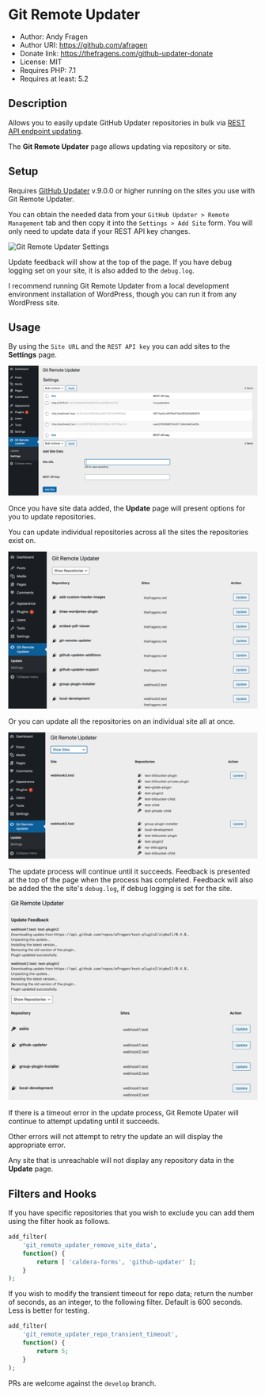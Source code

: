 # Git Remote Updater

 * Author:            Andy Fragen
 * Author URI:        https://github.com/afragen
 * Donate link:       https://thefragens.com/github-updater-donate
 * License:           MIT
 * Requires PHP:      7.1
 * Requires at least: 5.2

## Description

Allows you to easily update GitHub Updater repositories in bulk via [REST API endpoint updating](https://github.com/afragen/github-updater/wiki/Remote-Management---RESTful-Endpoints).

The **Git Remote Updater** page allows updating via repository or site.

## Setup

Requires [GitHub Updater](https://github.com/afragen/github-updater) v.9.0.0 or higher running on the sites you use with Git Remote Updater.

You can obtain the needed data from your `GitHub Updater > Remote Management` tab and then copy it into the `Settings > Add Site` form. You will only need to update data if your REST API key changes.

![Git Remote Updater Settings](https://github.com/afragen/github-updater/raw/develop/wiki-assets/screenshot-14.png)

Update feedback will show at the top of the page. If you have debug logging set on your site, it is also added to the `debug.log`.

I recommend running Git Remote Updater from a local development environment installation of WordPress, though you can run it from any WordPress site.

## Usage

By using the `Site URL` and the `REST API key` you can add sites to the **Settings** page.

![Settings](./assets/screenshot-3.png)

Once you have site data added, the **Update** page will present options for you to update repositories.

You can update individual repositories across all the sites the repositories exist on.

![Update individual repos](./assets/screenshot-1.png)

Or you can update all the repositories on an individual site all at once.

![Update whole site](./assets/screenshot-2.png)

The update process will continue until it succeeds. Feedback is presented at the top of the page when the process has completed. Feedback will also be added the the site's `debug.log`, if debug logging is set for the site.

![Update Feedback](./assets/screenshot-4.png)

If there is a timeout error in the update process, Git Remote Upater will continue to attempt updating until it succeeds.

Other errors will not attempt to retry the update an will display the appropriate error.

Any site that is unreachable will not display any repository data in the **Update** page.

## Filters and Hooks

If you have specific repositories that you wish to exclude you can add them using the filter hook as follows.

```php
add_filter(
	'git_remote_updater_remove_site_data',
	function() {
		return [ 'caldera-forms', 'github-updater' ];
	}
);
```

If you wish to modify the transient timeout for repo data; return the number of seconds, as an integer, to the following filter. Default is 600 seconds. Less is better for testing.

```php
add_filter(
	'git_remote_updater_repo_transient_timeout',
	function() {
		return 5;
	}
);
```

PRs are welcome against the `develop` branch.
